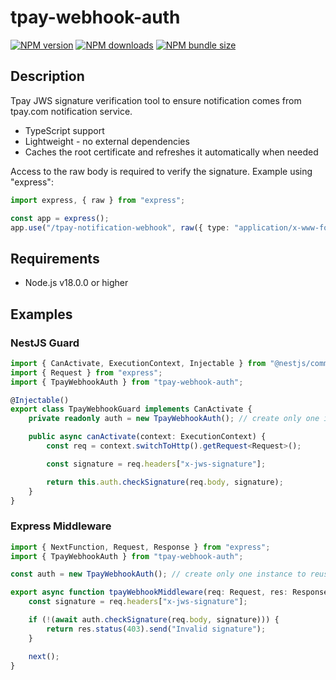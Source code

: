 # tpay-webhook-auth

[![NPM version](https://img.shields.io/npm/v/tpay-webhook-auth)](https://www.npmjs.com/package/tpay-webhook-auth)
[![NPM downloads](https://img.shields.io/npm/dm/tpay-webhook-auth)](https://www.npmjs.com/package/tpay-webhook-auth)
[![NPM bundle size](https://img.shields.io/bundlephobia/min/tpay-webhook-auth)](https://www.npmjs.com/package/tpay-webhook-auth)

## Description

Tpay JWS signature verification tool to ensure notification comes from tpay.com notification service.

-   TypeScript support
-   Lightweight - no external dependencies
-   Caches the root certificate and refreshes it automatically when needed

Access to the raw body is required to verify the signature. Example using "express":

```typescript
import express, { raw } from "express";

const app = express();
app.use("/tpay-notification-webhook", raw({ type: "application/x-www-form-urlencoded" }));
```

## Requirements

-   Node.js v18.0.0 or higher

## Examples

### NestJS Guard

```typescript
import { CanActivate, ExecutionContext, Injectable } from "@nestjs/common";
import { Request } from "express";
import { TpayWebhookAuth } from "tpay-webhook-auth";

@Injectable()
export class TpayWebhookGuard implements CanActivate {
    private readonly auth = new TpayWebhookAuth(); // create only one instance to reuse the cached root certificate

    public async canActivate(context: ExecutionContext) {
        const req = context.switchToHttp().getRequest<Request>();

        const signature = req.headers["x-jws-signature"];

        return this.auth.checkSignature(req.body, signature);
    }
}
```

### Express Middleware

```typescript
import { NextFunction, Request, Response } from "express";
import { TpayWebhookAuth } from "tpay-webhook-auth";

const auth = new TpayWebhookAuth(); // create only one instance to reuse the cached root certificate

export async function tpayWebhookMiddleware(req: Request, res: Response, next: NextFunction) {
    const signature = req.headers["x-jws-signature"];

    if (!(await auth.checkSignature(req.body, signature))) {
        return res.status(403).send("Invalid signature");
    }

    next();
}
```
